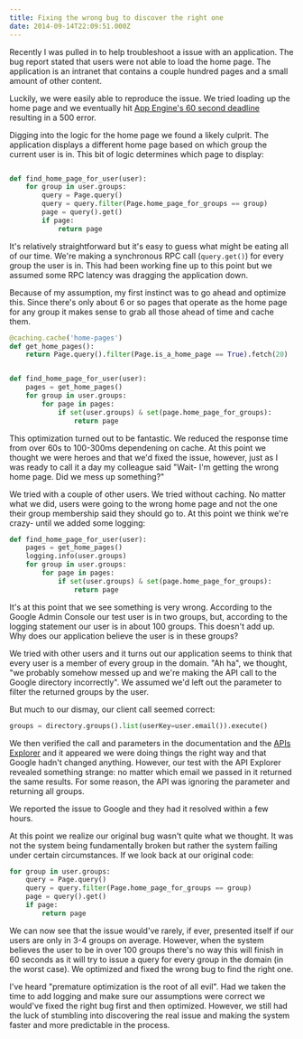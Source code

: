 ```yaml
---
title: Fixing the wrong bug to discover the right one
date: 2014-09-14T22:09:51.000Z
---
```


Recently I was pulled in to help troubleshoot a issue with an application. The bug report stated that users were not able to load the home page. The application is an intranet that contains a couple hundred pages and a small amount of other content.

Luckily, we were easily able to reproduce the issue. We tried loading up the home page and we eventually hit [App Engine's 60 second deadline](https://developers.google.com/appengine/articles/deadlineexceedederrors) resulting in a 500 error.

Digging into the logic for the home page we found a likely culprit. The application displays a different home page based on which group the current user is in. This bit of logic determines which page to display:

```python

def find_home_page_for_user(user):
    for group in user.groups:
        query = Page.query()
        query = query.filter(Page.home_page_for_groups == group)
        page = query().get()
        if page:
            return page
```

It's relatively straightforward but it's easy to guess what might be eating all of our time. We're making a synchronous RPC call (``query.get()``) for every group the user is in. This had been working fine up to this point but we assumed some RPC latency was dragging the application down.

Because of my assumption, my first instinct was to go ahead and optimize this. Since there's only about 6 or so pages that operate as the home page for any group it makes sense to grab all those ahead of time and cache them.

```python
@caching.cache('home-pages')
def get_home_pages():
    return Page.query().filter(Page.is_a_home_page == True).fetch(20)


def find_home_page_for_user(user):
    pages = get_home_pages()
    for group in user.groups:
        for page in pages:
            if set(user.groups) & set(page.home_page_for_groups):
                return page
```

This optimization turned out to be fantastic. We reduced the response time from over 60s to 100-300ms dependening on cache. At this point we thought we were heroes and that we'd fixed the issue, however, just as I was ready to call it a day my colleague said "Wait- I'm getting the wrong home page. Did we mess up something?"

We tried with a couple of other users. We tried without caching. No matter what we did, users were going to the wrong home page and not the one their group membership said they should go to. At this point we think we're crazy- until we added some logging:

```python
def find_home_page_for_user(user):
    pages = get_home_pages()
    logging.info(user.groups)
    for group in user.groups:
        for page in pages:
            if set(user.groups) & set(page.home_page_for_groups):
                return page
```

It's at this point that we see something is very wrong. According to the Google Admin Console our test user is in two groups, but, according to the logging statement our user is in about 100 groups. This doesn't add up. Why does our application believe the user is in these groups?

We tried with other users and it turns out our application seems to think that every user is a member of every group in the domain. "Ah ha", we thought, "we probably somehow messed up and we're making the API call to the Google directory incorrectly". We assumed we'd left out the parameter to filter the returned groups by the user.

But much to our dismay, our client call seemed correct:

```python
groups = directory.groups().list(userKey=user.email()).execute()
```

We then verified the call and parameters in the documentation and the [APIs Explorer](https://developers.google.com/apis-explorer/#p/) and it appeared we were doing things the right way and that Google hadn't changed anything. However, our test with the API Explorer revealed something strange: no matter which email we passed in it returned the same results. For some reason, the API was ignoring the parameter and returning all groups.

We reported the issue to Google and they had it resolved within a few hours.

At this point we realize our original bug wasn't quite what we thought. It was not the system being fundamentally broken but rather the system failing under certain circumstances. If we look back at our original code:

```python
for group in user.groups:
    query = Page.query()
    query = query.filter(Page.home_page_for_groups == group)
    page = query().get()
    if page:
        return page
```

We can now see that the issue would've rarely, if ever, presented itself if our users are only in 3-4 groups on average. However, when the system believes the user to be in over 100 groups there's no way this will finish in 60 seconds as it will try to issue a query for every group in the domain (in the worst case). We optimized and fixed the wrong bug to find the right one.

I've heard "premature optimization is the root of all evil". Had we taken the time to add logging and make sure our assumptions were correct we would've fixed the right bug first and then optimized. However, we still had the luck of stumbling into discovering the real issue and making the system faster and more predictable in the process.

